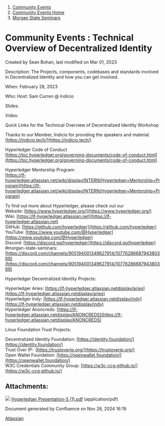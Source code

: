 1. [Community Events](index.html)
2. [Community Events Home](Community-Events-Home_21790731.html)
3. [Morgan State Seminars](Morgan-State-Seminars_21793775.html)

# Community Events : Technical Overview of Decentralized Identity

Created by Sean Bohan, last modified on Mar 01, 2023

Description: The Projects, components, codebases and standards involved in Decentralized Identity and how you can get involved.

When: February 28, 2023

Who: Host: Sam Curren @ Indicio 

Slides:

Video:

Quick Links for the Technical Overview of Decentralized Identity Workshop

Thanks to our Member, Indicio for providing the speakers and material.  
[https://indicio.tech/](https://indicio.tech/)

Hyperledger Code of Conduct  
[https://toc.hyperledger.org/governing-documents/code-of-conduct.html](https://toc.hyperledger.org/governing-documents/code-of-conduct.html)

Hyperledger Mentorship Program:  
[https://lf-hyperledger.atlassian.net/wiki/display/INTERN/Hyperledger+Mentorship+Program](https://lf-hyperledger.atlassian.net/wiki/display/INTERN/Hyperledger+Mentorship+Program)

To find out more about Hyperledger, please check out our   
Website: [https://www.hyperledger.org/](https://www.hyperledger.org/)  
Wiki: [https://lf-hyperledger.atlassian.net](https://lf-hyperledger.atlassian.net)  
GitHub: [https://github.com/hyperledger](https://github.com/hyperledger)  
YouTube: [https://www.youtube.com/@Hyperledger](https://www.youtube.com/@Hyperledger)  
Discord: [https://discord.gg/hyperledger](https://discord.gg/hyperledger)  
#morgan-state-seminars: [https://discord.com/channels/905194001349627914/1077628668794380369](https://discord.com/channels/905194001349627914/1077628668794380369)

Hyperledger Decentralized Identity Projects:

Hyperledger Aries: [https://lf-hyperledger.atlassian.netdisplay/aries](https://lf-hyperledger.atlassian.netdisplay/aries)  
Hyperledger Indy: [https://lf-hyperledger.atlassian.netdisplay/indy](https://lf-hyperledger.atlassian.netdisplay/indy)  
Hyperledger Anoncreds: [https://lf-hyperledger.atlassian.netdisplay/ANONCREDS](https://lf-hyperledger.atlassian.netdisplay/ANONCREDS)

Linux Foundation Trust Projects:

Decentralized Identity Foundation: [https://identity.foundation/](https://identity.foundation/)  
Trust Over IP:  [https://trustoverip.org/](https://trustoverip.org/)  
Open Wallet Foundation: [https://openwallet.foundation/](https://openwallet.foundation/)  
W3C Credentials Community Group: [https://w3c-ccg.github.io/](https://w3c-ccg.github.io/)

## Attachments:

![](images/icons/bullet_blue.gif) [Hyperledger Presentation-5 (1).pdf](attachments/21793782/21793783.pdf) (application/pdf)

Document generated by Confluence on Nov 26, 2024 16:19

[Atlassian](http://www.atlassian.com/)
